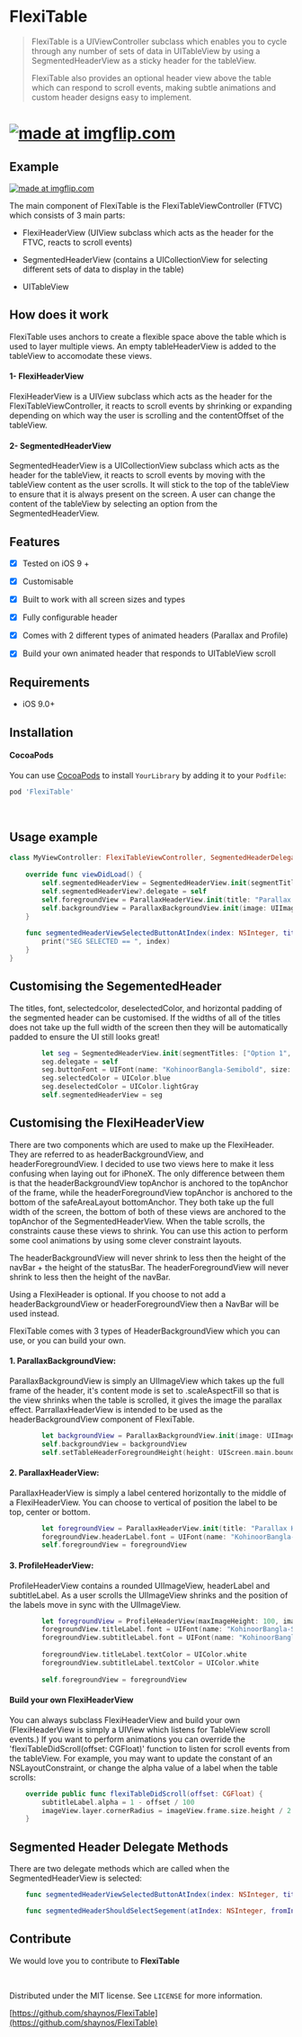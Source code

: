 FlexiTable
==========

>   FlexiTable is a UIViewController subclass which enables you to cycle through
>   any number of sets of data in UITableView by using a SegmentedHeaderView as
>   a sticky header for the tableView.  
>     
>   FlexiTable also provides an optional header view above the table which can
>   respond to scroll events, making subtle animations and custom header designs
>   easy to implement.

<a href="https://imgflip.com/gif/2o1085"><img src="https://i.imgflip.com/2o1085.gif" title="made at imgflip.com"/></a>
=======
Example
-------

<a href="https://imgflip.com/gif/2o109l"><img src="https://i.imgflip.com/2o109l.gif" title="made at imgflip.com"/></a>

The main component of FlexiTable is the FlexiTableViewController (FTVC) which
consists of 3 main parts:

-   FlexiHeaderView (UIView subclass which acts as the header for the FTVC,
    reacts to scroll events)

-   SegmentedHeaderView (contains a UICollectionView for selecting different
    sets of data to display in the table)

-   UITableView



How does it work
----------------
FlexiTable uses anchors to create a flexible space above the table which is used to layer multiple views. An empty tableHeaderView is added to the tableView to accomodate these views. 

#### 1- FlexiHeaderView
FlexiHeaderView is a UIView subclass which acts as the header for the FlexiTableViewController, it reacts to scroll events by shrinking or expanding depending on which way the user is scrolling and the contentOffset of the tableView.

#### 2- SegmentedHeaderView
SegmentedHeaderView is a UICollectionView subclass which acts as the header for the tableView, it reacts to scroll events by moving with the tableView content as the user scrolls. It will stick to the top of the tableView to ensure that it is always present on the screen. A user can change the content of the tableView by selecting an option from the SegmentedHeaderView.



Features
--------

-   [x] Tested on iOS 9 +

-   [X] Customisable

-   [x] Built to work with all screen sizes and types

-   [x] Fully configurable header

-   [x] Comes with 2 different types of animated headers (Parallax and Profile)

-   [x] Build your own animated header that responds to UITableView scroll

Requirements
------------

-   iOS 9.0+

Installation
------------

#### CocoaPods

You can use [CocoaPods](http://cocoapods.org/) to install `YourLibrary` by
adding it to your `Podfile`:

~~~~~~~~~~~~~~~~~~~~~~~~~~~~~~~~~~~~~~~~~~~~~~~~~~~~~~~~~~~~~~~~~~~~~~~~~~~ ruby
pod 'FlexiTable'
~~~~~~~~~~~~~~~~~~~~~~~~~~~~~~~~~~~~~~~~~~~~~~~~~~~~~~~~~~~~~~~~~~~~~~~~~~~~~~~~


 

Usage example
-------------

~~~~~~~~~~~~~~~~~~~~~~~~~~~~~~~~~~~~~~~~~~~~~~~~~~~~~~~~~~~~~~~~~~~~~~~~~~ swift
class MyViewController: FlexiTableViewController, SegmentedHeaderDelegate{
    
    override func viewDidLoad() {
        self.segmentedHeaderView = SegmentedHeaderView.init(segmentTitles: ["No Sections", "Sections"], viewHeight: 50, horizontalPadding: 20)
        self.segmentedHeaderView?.delegate = self
        self.foregroundView = ParallaxHeaderView.init(title: "Parallax Header", font: UIFont.systemFont(ofSize: 22), textColor: UIColor.white, headerPosition: .center)
        self.backgroundView = ParallaxBackgroundView.init(image: UIImage(named: "concert.jpeg")!)
    }
    
    func segmentedHeaderViewSelectedButtonAtIndex(index: NSInteger, title: String) {
        print("SEG SELECTED == ", index)
    }
}
~~~~~~~~~~~~~~~~~~~~~~~~~~~~~~~~~~~~~~~~~~~~~~~~~~~~~~~~~~~~~~~~~~~~~~~~~~~~~~~~


Customising the SegementedHeader
--------------------------------

The titles, font, selectedcolor, deselectedColor, and horizontal padding of the segmented header can be customised. If the widths of all of the titles does not take up the full width of the screen then they will be automatically padded to ensure the UI still looks great!

~~~~~~~~~~~~~~~~~~~~~~~~~~~~~~~~~~~~~~~~~~~~~~~~~~~~~~~~~~~~~~~~~~~~~~~~~~ swift    
        let seg = SegmentedHeaderView.init(segmentTitles: ["Option 1", "Option 2", "Option 3", "Option 4"], viewHeight: 50, horizontalPadding: 20)
        seg.delegate = self
        seg.buttonFont = UIFont(name: "KohinoorBangla-Semibold", size: 16)!
        seg.selectedColor = UIColor.blue
        seg.deselectedColor = UIColor.lightGray
        self.segmentedHeaderView = seg
~~~~~~~~~~~~~~~~~~~~~~~~~~~~~~~~~~~~~~~~~~~~~~~~~~~~~~~~~~~~~~~~~~~~~~~~~~~~~~~~

Customising the FlexiHeaderView
-------------------------------
There are two components which are used to make up the FlexiHeader. They are referred to as headerBackgroundView, and headerForegroundView. I decided to use two views here to make it less confusing when laying out for iPhoneX. The only difference between them is that the headerBackgroundView topAnchor is anchored to the topAnchor of the frame, while the headerForegroundView topAnchor is anchored to the bottom of the safeAreaLayout bottomAnchor. They both take up the full width of the screen, the bottom of both of these views are anchored to the topAnchor of the SegmentedHeaderView. When the table scrolls, the constraints cause these views to shrink. You can use this action to perform some cool animations by using some clever constraint layouts.

The headerBackgroundView will never shrink to less then the height of the navBar + the height of the statusBar.
The headerForegroundView will never shrink to less then the height of the navBar.

Using a FlexiHeader is optional. If you choose to not add a headerBackgroundView or headerForegroundView then a NavBar will be used instead.

FlexiTable comes with 3 types of HeaderBackgroundView which you can use, or you can build your own.

#### 1. ParallaxBackgroundView:

ParallaxBackgroundView is simply an UIImageView which takes up the full frame of the header, it's content mode is set to .scaleAspectFill so that is the view shrinks when the table is scrolled, it gives the image the parallax effect. ParrallaxHeaderView is intended to be used as the headerBackgroundView component of FlexiTable.

~~~~~~~~~~~~~~~~~~~~~~~~~~~~~~~~~~~~~~~~~~~~~~~~~~~~~~~~~~~~~~~~~~~~~~~~~~ swift    
        let backgroundView = ParallaxBackgroundView.init(image: UIImage(named: "concert.jpeg")!)
        self.backgroundView = backgroundView
        self.setTableHeaderForegroundHeight(height: UIScreen.main.bounds.size.width * 0.6)
~~~~~~~~~~~~~~~~~~~~~~~~~~~~~~~~~~~~~~~~~~~~~~~~~~~~~~~~~~~~~~~~~~~~~~~~~~~~~~~~

#### 2. ParallaxHeaderView:

ParallaxHeaderView is simply a label centered horizontally to the middle of a FlexiHeaderView. You can choose to vertical of position the label to be top, center or bottom.

~~~~~~~~~~~~~~~~~~~~~~~~~~~~~~~~~~~~~~~~~~~~~~~~~~~~~~~~~~~~~~~~~~~~~~~~~~ swift    
        let foregroundView = ParallaxHeaderView.init(title: "Parallax Header", font: UIFont.systemFont(ofSize: 22), textColor: UIColor.white, headerPosition: .center)
        foregroundView.headerLabel.font = UIFont(name: "KohinoorBangla-Semibold", size: 24)!
        self.foregroundView = foregroundView
~~~~~~~~~~~~~~~~~~~~~~~~~~~~~~~~~~~~~~~~~~~~~~~~~~~~~~~~~~~~~~~~~~~~~~~~~~~~~~~~

#### 3. ProfileHeaderView:

ProfileHeaderView contains a rounded UIImageView, headerLabel and subtitleLabel. As a user scrolls the UIImageView shrinks and the position of the labels move in sync with the UIImageView.

~~~~~~~~~~~~~~~~~~~~~~~~~~~~~~~~~~~~~~~~~~~~~~~~~~~~~~~~~~~~~~~~~~~~~~~~~~ swift    
        let foregroundView = ProfileHeaderView(maxImageHeight: 100, image: UIImage(named: "person.jpeg")!, title: "John", subtitle: "John is awesome")
        foregroundView.titleLabel.font = UIFont(name: "KohinoorBangla-Semibold", size: 24)!
        foregroundView.subtitleLabel.font = UIFont(name: "KohinoorBangla-Light", size: 18)!
        
        foregroundView.titleLabel.textColor = UIColor.white
        foregroundView.subtitleLabel.textColor = UIColor.white
        
        self.foregroundView = foregroundView
~~~~~~~~~~~~~~~~~~~~~~~~~~~~~~~~~~~~~~~~~~~~~~~~~~~~~~~~~~~~~~~~~~~~~~~~~~~~~~~~

#### Build your own FlexiHeaderView

You can always subclass FlexiHeaderView and build your own (FlexiHeaderView is simply a UIView which listens for TableView scroll events.) If you want to perform animations you can override the 'flexiTableDidScroll(offset: CGFloat)' function to listen for scroll events from the tableView. For example, you may want to update the constant of an NSLayoutConstraint, or change the alpha value of a label when the table scrolls:

~~~~~~~~~~~~~~~~~~~~~~~~~~~~~~~~~~~~~~~~~~~~~~~~~~~~~~~~~~~~~~~~~~~~~~~~~~ swift    
    override public func flexiTableDidScroll(offset: CGFloat) {
        subtitleLabel.alpha = 1 - offset / 100
        imageView.layer.cornerRadius = imageView.frame.size.height / 2
    }
~~~~~~~~~~~~~~~~~~~~~~~~~~~~~~~~~~~~~~~~~~~~~~~~~~~~~~~~~~~~~~~~~~~~~~~~~~~~~~~~

Segmented Header Delegate Methods
---------------------------------

There are two delegate methods which are called when the SegmentedHeaderView is selected:

~~~~~~~~~~~~~~~~~~~~~~~~~~~~~~~~~~~~~~~~~~~~~~~~~~~~~~~~~~~~~~~~~~~~~~~~~~ swift    
    func segmentedHeaderViewSelectedButtonAtIndex(index: NSInteger, title: String)
~~~~~~~~~~~~~~~~~~~~~~~~~~~~~~~~~~~~~~~~~~~~~~~~~~~~~~~~~~~~~~~~~~~~~~~~~~~~~~~~

~~~~~~~~~~~~~~~~~~~~~~~~~~~~~~~~~~~~~~~~~~~~~~~~~~~~~~~~~~~~~~~~~~~~~~~~~~ swift    
    func segmentedHeaderShouldSelectSegement(atIndex: NSInteger, fromIndex: NSInteger) -> Bool
~~~~~~~~~~~~~~~~~~~~~~~~~~~~~~~~~~~~~~~~~~~~~~~~~~~~~~~~~~~~~~~~~~~~~~~~~~~~~~~~


Contribute
----------

We would love you to contribute to **FlexiTable**

 

Distributed under the MIT license. See `LICENSE` for more information.

[https://github.com/shaynos/FlexiTable](https://github.com/shaynos/FlexiTable)
